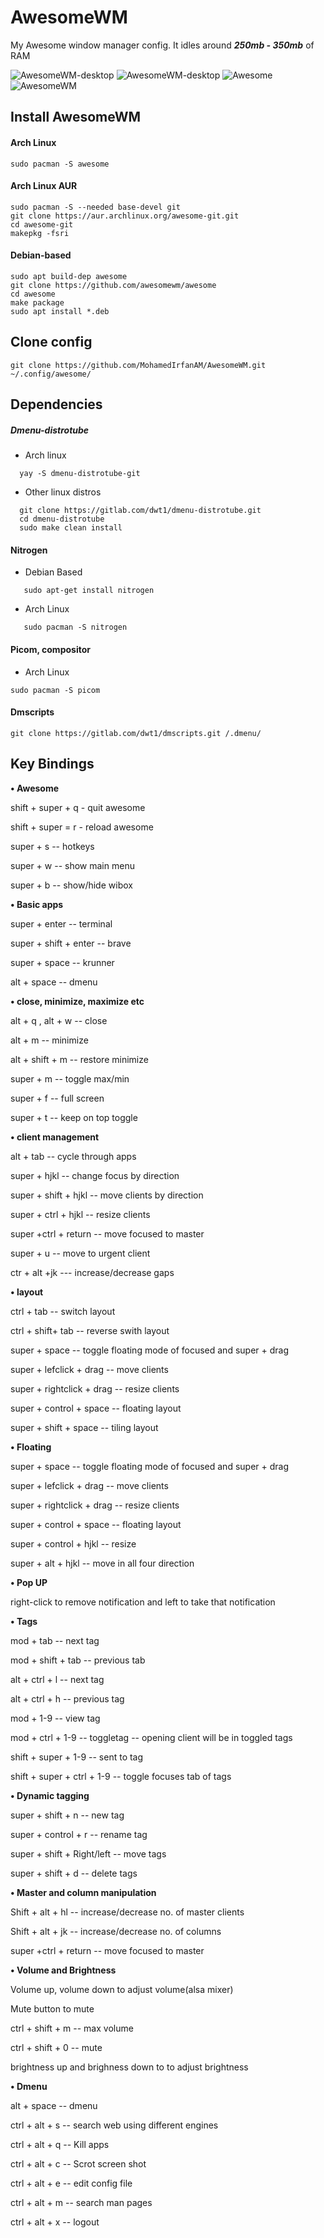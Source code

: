 # AwesomeWM

My Awesome window manager config.
It idles around _**250mb - 350mb**_ of RAM

![AwesomeWM-desktop](./utils/images/Awesome-desktop.png)
![AwesomeWM-desktop](./utils/images/awesome_dmenu.png)
![Awesome](./utils/images/Awesome.png)
![AwesomeWM](./utils/images/Awesome-nvim.png)

## Install AwesomeWM

#### Arch Linux

```
sudo pacman -S awesome
```

#### Arch Linux AUR

```
sudo pacman -S --needed base-devel git
git clone https://aur.archlinux.org/awesome-git.git
cd awesome-git
makepkg -fsri
```

#### Debian-based

```
sudo apt build-dep awesome
git clone https://github.com/awesomewm/awesome
cd awesome
make package
sudo apt install *.deb
```

## Clone config

```
git clone https://github.com/MohamedIrfanAM/AwesomeWM.git ~/.config/awesome/

```

## Dependencies

##### Dmenu-distrotube

- Arch linux

```
  yay -S dmenu-distrotube-git
```

- Other linux distros

```
  git clone https://gitlab.com/dwt1/dmenu-distrotube.git
  cd dmenu-distrotube
  sudo make clean install
```

#### Nitrogen

- Debian Based

```
   sudo apt-get install nitrogen
```

- Arch Linux

```
   sudo pacman -S nitrogen
```

#### Picom, compositor

- Arch Linux

```
sudo pacman -S picom
```

#### Dmscripts

```
git clone https://gitlab.com/dwt1/dmscripts.git /.dmenu/

```

## Key Bindings

**• Awesome**

shift + super + q - quit awesome

shift + super = r - reload awesome

super + s -- hotkeys

super + w -- show main menu

super + b -- show/hide wibox

**• Basic apps**

super + enter -- terminal

super + shift + enter -- brave

super + space -- krunner

alt + space -- dmenu

**• close, minimize, maximize etc**

alt + q , alt + w -- close

alt + m -- minimize

alt + shift + m -- restore minimize

super + m -- toggle max/min

super + f -- full screen

super + t -- keep on top toggle

**• client management**

alt + tab -- cycle through apps

super + hjkl -- change focus by direction

super + shift + hjkl -- move clients by direction

super + ctrl + hjkl -- resize clients

super +ctrl + return -- move focused to master

super + u -- move to urgent client

ctr + alt +jk --- increase/decrease gaps

**• layout**

ctrl + tab -- switch layout

ctrl + shift+ tab -- reverse swith layout

super + space -- toggle floating mode of focused and super + drag

super + lefclick + drag -- move clients

super + rightclick + drag -- resize clients

super + control + space -- floating layout

super + shift + space -- tiling layout

**• Floating**

super + space -- toggle floating mode of focused and super + drag

super + lefclick + drag -- move clients

super + rightclick + drag -- resize clients

super + control + space -- floating layout

super + control + hjkl -- resize

super + alt + hjkl -- move in all four direction

**• Pop UP**

right-click to remove notification and left to take that notification

**• Tags**

mod + tab -- next tag

mod + shift + tab -- previous tab

alt + ctrl + l -- next tag

alt + ctrl + h -- previous tag

mod + 1-9 -- view tag

mod + ctrl + 1-9 -- toggletag -- opening client will be in toggled tags

shift + super + 1-9 -- sent to tag

shift + super + ctrl + 1-9 -- toggle focuses tab of tags

**• Dynamic tagging**

super + shift + n -- new tag

super + control + r -- rename tag

super + shift + Right/left -- move tags

super + shift + d -- delete tags

**• Master and column manipulation**

Shift + alt + hl -- increase/decrease no. of master clients

Shift + alt + jk -- increase/decrease no. of columns

super +ctrl + return -- move focused to master

**• Volume and Brightness**

Volume up, volume down to adjust volume(alsa mixer)

Mute button to mute

ctrl + shift + m -- max volume

ctrl + shift + 0 -- mute

brightness up and brighness down to to adjust brightness

**• Dmenu**

alt + space -- dmenu

ctrl + alt + s -- search web using different engines

ctrl + alt + q -- Kill apps

ctrl + alt + c -- Scrot screen shot

ctrl + alt + e -- edit config file

ctrl + alt + m -- search man pages

ctrl + alt + x -- logout
